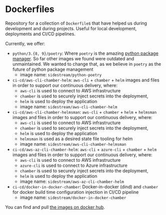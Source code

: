 # Dockerfiles

Repository for a collection of `Dockerfile`s that have helped us during development and during projects. Useful for local development, deployments and CI/CD pipelines.

Currently, we offer:
- `python/3.{8, 9}/poetry`: Where `poetry` is the amazing [python package manager](https://python-poetry.org/). So far other images we found were outdated and unmaintained. We wanted to change that, as we believe in `poetry` as the future of python package management
    - image name: `sidestream/python-poetry`
- `ci-cd/aws-cli-chamber-helm`: `aws-cli` + `chamber`  + `helm` images and files in order to support our continuous delivery, where:
    - `aws-cli` is used to connect to AWS infrastructure
    - `chamber` is used to securely inject secrets into the deployment,
    - `helm` is used to deploy the application
    - image name: `sidestream/aws-cli-chamber-helm`
- `ci-cd/aws-cli-chamber-helmsman`: `aws-cli` + `chamber`  + `helm` + `helmsman`  images and files in order to support our continuous delivery, where:
    - `aws-cli` is used to connect to AWS infrastructure
    - `chamber` is used to securely inject secrets into the deployment,
    - `helm` is used to deploy the application
    - `helmsman` is used as a desired state file tooling for helm
    - image name: `sidestream/aws-cli-chamber-helmsman`
- `ci-cd/aws-az-cli-chamber-helm`: `aws-cli` + `azure-cli` + `chamber`  + `helm` images and files in order to support our continuous delivery, where:
    - `aws-cli` is used to connect to AWS infrastructure
    - `azure-cli` is used to connect to Azure infrastructure
    - `chamber` is used to securely inject secrets into the deployment,
    - `helm` is used to deploy the application
    - image name: `sidestream/aws-az-cli-chamber-helm`
- `ci-cd/docker-in-docker-chamber`: Docker-in-docker (dind) and `chamber` for docker build time configuration injection in CI/CD pipeline
    - image name: `sidestream/docker-in-docker-chamber`

You can find and pull [the images on docker hub](https://hub.docker.com/r/sidestream).
